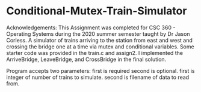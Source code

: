 # Conditional-Mutex-Train-Simulator
Acknowledgements: This Assignment was completed for CSC 360 - Operating Systems during the 2020 summer semester taught by Dr Jason Corless. 
A simulator of trains arriving to the station from east and west and crossing the bridge one at a time via mutex and conditional variables.
Some starter code was provided in the train.c and assign2. 
I implemented the ArriveBridge, LeaveBridge, and CrossBridge in the final solution. 

Program accepts two parameters: first is required second is optional. first is integer of number of trains to simulate. second is filename of data to read from. 

